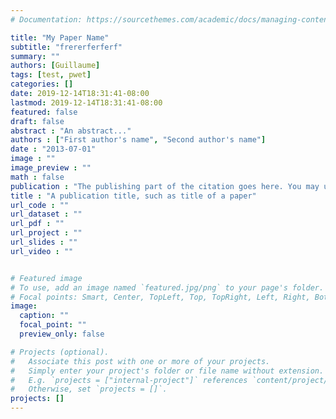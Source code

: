 ```yaml
---
# Documentation: https://sourcethemes.com/academic/docs/managing-content/

title: "My Paper Name"
subtitle: "frererferferf"
summary: ""
authors: [Guillaume]
tags: [test, pwet]
categories: []
date: 2019-12-14T18:31:41-08:00
lastmod: 2019-12-14T18:31:41-08:00
featured: false
draft: false
abstract : "An abstract..."
authors : ["First author's name", "Second author's name"]
date : "2013-07-01"
image : ""
image_preview : ""
math : false
publication : "The publishing part of the citation goes here. You may use *Markdown* for italics etc."
title : "A publication title, such as title of a paper"
url_code : ""
url_dataset : ""
url_pdf : ""
url_project : ""
url_slides : ""
url_video : ""


# Featured image
# To use, add an image named `featured.jpg/png` to your page's folder.
# Focal points: Smart, Center, TopLeft, Top, TopRight, Left, Right, BottomLeft, Bottom, BottomRight.
image:
  caption: ""
  focal_point: ""
  preview_only: false

# Projects (optional).
#   Associate this post with one or more of your projects.
#   Simply enter your project's folder or file name without extension.
#   E.g. `projects = ["internal-project"]` references `content/project/deep-learning/index.md`.
#   Otherwise, set `projects = []`.
projects: []
---
```

